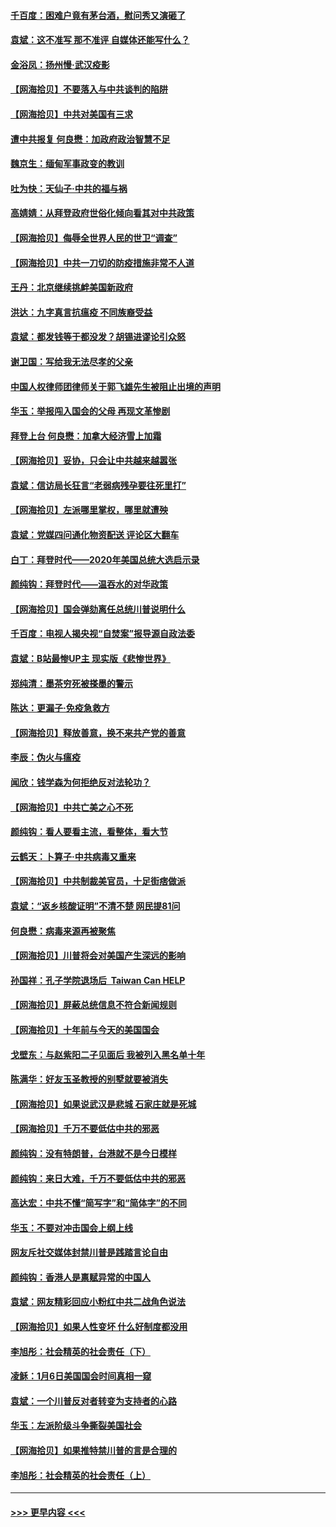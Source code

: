 #### [千百度：困难户竟有茅台酒，慰问秀又演砸了](../pages/nsc993/n12738362.md?t=02071651) 
#### [袁斌：这不准写 那不准评 自媒体还能写什么？](../pages/nsc993/n12737833.md?t=02071651) 
#### [金浴凤：扬州慢‧武汉疫影](../pages/nsc993/n12737248.md?t=02071651) 
#### [【网海拾贝】不要落入与中共谈判的陷阱](../pages/nsc993/n12735229.md?t=02071651) 
#### [【网海拾贝】中共对美国有三求](../pages/nsc993/n12735197.md?t=02071651) 
#### [遭中共报复 何良懋：加政府政治智慧不足](../pages/nsc993/n12734323.md?t=02071651) 
#### [魏京生：缅甸军事政变的教训](../pages/nsc993/n12732470.md?t=02071651) 
#### [吐为快：天仙子·中共的福与祸](../pages/nsc993/n12732165.md?t=02071651) 
#### [高婧婧：从拜登政府世俗化倾向看其对中共政策](../pages/nsc993/n12730028.md?t=02071651) 
#### [【网海拾贝】侮辱全世界人民的世卫“调查”](../pages/nsc993/n12727884.md?t=02071651) 
#### [【网海拾贝】中共一刀切的防疫措施非常不人道](../pages/nsc993/n12724879.md?t=02071651) 
#### [王丹：北京继续挑衅美国新政府](../pages/nsc993/n12722456.md?t=02071651) 
#### [洪达：九字真言抗瘟疫 不同族裔受益](../pages/nsc993/n12722448.md?t=02071651) 
#### [袁斌：都发钱等于都没发？胡锡进谬论引众怒](../pages/nsc993/n12722393.md?t=02071651) 
#### [谢卫国：写给我无法尽孝的父亲](../pages/nsc993/n12720325.md?t=02071651) 
#### [中国人权律师团律师关于郭飞雄先生被阻止出境的声明](../pages/nsc993/n12720203.md?t=02071651) 
#### [华玉：举报闯入国会的父母 再现文革惨剧](../pages/nsc993/n12719070.md?t=02071651) 
#### [拜登上台 何良懋：加拿大经济雪上加霜](../pages/nsc993/n12718943.md?t=02071651) 
#### [【网海拾贝】妥协，只会让中共越来越嚣张](../pages/nsc993/n12717392.md?t=02071651) 
#### [袁斌：信访局长狂言“老弱病残孕要往死里打”](../pages/nsc993/n12717343.md?t=02071651) 
#### [【网海拾贝】左派哪里掌权，哪里就遭殃](../pages/nsc993/n12715009.md?t=02071651) 
#### [袁斌：党媒四问通化物资配送 评论区大翻车](../pages/nsc993/n12714950.md?t=02071651) 
#### [白丁：拜登时代——2020年美国总统大选启示录](../pages/nsc993/n12714920.md?t=02071651) 
#### [颜纯钩：拜登时代——温吞水的对华政策](../pages/nsc993/n12713245.md?t=02071651) 
#### [【网海拾贝】国会弹劾离任总统川普说明什么](../pages/nsc993/n12712816.md?t=02071651) 
#### [千百度：电视人揭央视“自焚案”报导源自政法委](../pages/nsc993/n12709760.md?t=02071651) 
#### [袁斌：B站最惨UP主 现实版《悲惨世界》](../pages/nsc993/n12709686.md?t=02071651) 
#### [郑纯清：墨茶穷死被搽墨的警示](../pages/nsc993/n12709262.md?t=02071651) 
#### [陈达：更漏子·免疫急救方](../pages/nsc993/n12709244.md?t=02071651) 
#### [【网海拾贝】释放善意，换不来共产党的善意](../pages/nsc993/n12708361.md?t=02071651) 
#### [李辰：伪火与瘟疫](../pages/nsc993/n12707981.md?t=02071651) 
#### [闻欣：钱学森为何拒绝反对法轮功？](../pages/nsc993/n12707407.md?t=02071651) 
#### [【网海拾贝】中共亡美之心不死](../pages/nsc993/n12707621.md?t=02071651) 
#### [颜纯钩：看人要看主流，看整体，看大节](../pages/nsc993/n12707536.md?t=02071651) 
#### [云鹤天：卜算子‧中共病毒又重来](../pages/nsc993/n12707408.md?t=02071651) 
#### [【网海拾贝】中共制裁美官员，十足街痞做派](../pages/nsc993/n12705115.md?t=02071651) 
#### [袁斌：“返乡核酸证明”不清不楚 网民提81问](../pages/nsc993/n12704982.md?t=02071651) 
#### [何良懋：病毒来源再被聚焦](../pages/nsc993/n12704944.md?t=02071651) 
#### [【网海拾贝】川普将会对美国产生深远的影响](../pages/nsc993/n12703045.md?t=02071651) 
#### [孙国祥：孔子学院退场后  Taiwan Can HELP](../pages/nsc993/n12702430.md?t=02071651) 
#### [【网海拾贝】屏蔽总统信息不符合新闻规则](../pages/nsc993/n12699998.md?t=02071651) 
#### [【网海拾贝】十年前与今天的美国国会](../pages/nsc993/n12696993.md?t=02071651) 
#### [戈壁东：与赵紫阳二子见面后 我被列入黑名单十年](../pages/nsc993/n12696215.md?t=02071651) 
#### [陈满华：好友玉圣教授的别墅就要被消失](../pages/nsc993/n12695411.md?t=02071651) 
#### [【网海拾贝】如果说武汉是悲城 石家庄就是死城](../pages/nsc993/n12694589.md?t=02071651) 
#### [【网海拾贝】千万不要低估中共的邪恶](../pages/nsc993/n12692771.md?t=02071651) 
#### [颜纯钩：没有特朗普，台港就不是今日模样](../pages/nsc993/n12692678.md?t=02071651) 
#### [颜纯钩：来日大难，千万不要低估中共的邪恶](../pages/nsc993/n12692080.md?t=02071651) 
#### [高达宏：中共不懂“简写字”和“简体字”的不同](../pages/nsc993/n12692068.md?t=02071651) 
#### [华玉：不要对冲击国会上纲上线](../pages/nsc993/n12689948.md?t=02071651) 
#### [网友斥社交媒体封禁川普是践踏言论自由](../pages/nsc993/n12687482.md?t=02071651) 
#### [颜纯钩：香港人是禀赋异常的中国人](../pages/nsc993/n12685142.md?t=02071651) 
#### [袁斌：网友精彩回应小粉红中共二战角色说法](../pages/nsc993/n12684994.md?t=02071651) 
#### [【网海拾贝】如果人性变坏 什么好制度都没用](../pages/nsc993/n12683000.md?t=02071651) 
#### [李旭彤：社会精英的社会责任（下）](../pages/nsc993/n12680604.md?t=02071651) 
#### [凌稣：1月6日美国国会时间真相一窥](../pages/nsc993/n12682780.md?t=02071651) 
#### [袁斌：一个川普反对者转变为支持者的心路](../pages/nsc993/n12682700.md?t=02071651) 
#### [华玉：左派阶级斗争撕裂美国社会](../pages/nsc993/n12681226.md?t=02071651) 
#### [【网海拾贝】如果推特禁川普的言是合理的](../pages/nsc993/n12681232.md?t=02071651) 
#### [李旭彤：社会精英的社会责任（上）](../pages/nsc993/n12680501.md?t=02071651) 

----
#### [ >>> 更早内容 <<< ](../indexes/nsc993-earlier.md)
